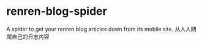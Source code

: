 # renren-blog-spider
A spider to get your renren blog articles down from its mobile site. 从人人网爬自己的日志内容
